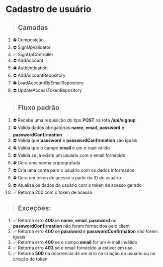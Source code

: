 # **Cadastro de usuário**

> ## Camadas
1. ⛔ Composição
1. ⛔ SignUpValidator
1. ✅ SignUpController
1. ⛔ AddAccount
1. ⛔ Authentication
1. ⛔ AddAccountRepository
1. ⛔ LoadAccountByEmailRepository
1. ⛔ UpdateAccessTokenRepository

> ## Fluxo padrão
1. ⛔ Recebe uma requisição do tipo **POST** na rota **/api/signup**
1. ⛔ Valida dados obrigatórios **name**, **email**, **password** e **passwordConfirmation**
1. ⛔ Valida que **password** e **passwordConfirmation** são iguais
1. ⛔ Valida que o campo **email** é um e-mail válido
1. ⛔ Valida se já existe um usuário com o email fornecido
1. ⛔ Gera uma senha criptografada
1. ⛔ Cria uma conta para o usuário com os dados informados
1. ⛔ Gera um token de acesso a partir do ID do usuário
1. ⛔ Atualiza os dados do usuário com o token de acesso gerado
1. ✅ Retorna 200 com o token de acesso

> ## Exceções:
1. ✅ Retorna erro **400** se **name**, **email**, **password** ou **passwordConfirmation** não forem fornecidos pelo client
1. ✅ Retorna erro **400** se **password** e **passwordConfirmation** não forem iguais
1. ✅ Retorna erro **400** se o campo **email** for um e-mail inválido
1. ✅ Retorna erro **403** se o email fornecido já estiver em uso
1. ✅ Retorna **500** na ocorrencia de um erro na criação do usuário ou na criação do token